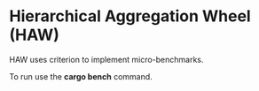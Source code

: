 # Hierarchical Aggregation Wheel (HAW)


HAW uses criterion to implement micro-benchmarks.

To run use the **cargo bench** command.